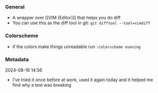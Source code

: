 ### General
- A wrapper over [[VIM (Editor)]] that helps you do diff
- You can use this as the diff tool in git: `git difftool --tool=vimdiff`


### Colorscheme
- if the colors make things unreadable run `:colorscheme evening`

### Metadata
2024-08-16 14:56
- I've tried it once before at work, used it again today and it helped me find why a test was breaking
